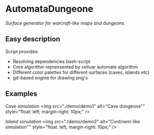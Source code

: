 <h1> AutomataDungeone</h1>

_Surface generator for warcraft-like maps and dungeons._

<h2>Easy description</h2>

Script provides:

* Resolving dependencies bash-script
* Core algorithm reprensented by celluar automate algorithm
* Different color palettes for different surfaces (caves, islands etc)
* gd-based engine for drawing png's

<h2>Examples</h2>

_Cave simulation_
<img src="./demo/demo1"
alt="Cave dungeone""
style="float: left; margin-right: 10px;" />

_Island simulation_
<img src="./demo/demo2"
alt="Continent-like simulation""
style="float: left; margin-right: 10px;" />


